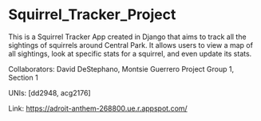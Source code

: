 # Squirrel_Tracker_Project

This is a Squirrel Tracker App created in Django that aims to track all the sightings of squirrels around Central Park. 
It allows users to view a map of all sightings, look at specific stats for a squirrel, and even update its stats.


Collaborators: David DeStephano, Montsie Guerrero
Project Group 1, Section 1

UNIs: [dd2948, acg2176]

Link: https://adroit-anthem-268800.ue.r.appspot.com/
